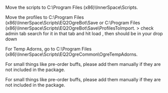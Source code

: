 Move the scripts to C:\Program Files (x86)\InnerSpace\Scripts.

Move the profiles to C:\Program Files (x86)\InnerSpace\Scripts\EQ2OgreBot\Save or
C:\Program Files (x86)\InnerSpace\Scripts\EQ2OgreBot\Save\ProfilesToImport. > check admin tab search for it in that tab and hit load , then should be in your drop down

For Temp Adorns, go to C:\Program Files (x86)\InnerSpace\Scripts\EQ2OgreCommon\OgreTempAdorns.

For small things like pre-order buffs, please add them manually if they are not included in the package.


For small things like pre-order buffs, please add them manually if they are not included in the package.
